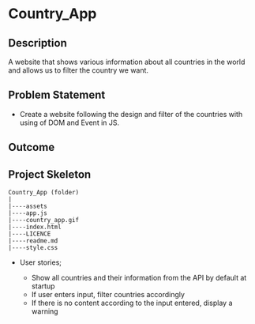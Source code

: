 # Country_App

## Description

A website that shows various information about all countries in the world and allows us to filter the country we want.

## Problem Statement

- Create a website following the design and filter of the countries with using of DOM and Event in JS.

## Outcome

## Project Skeleton

```
Country_App (folder)
|
|----assets
|----app.js
|----country_app.gif
|----index.html
|----LICENCE
|----readme.md
|----style.css
```

- User stories;

  - Show all countries and their information from the API by default at startup
  - If user enters input, filter countries accordingly
  - If there is no content according to the input entered, display a warning
